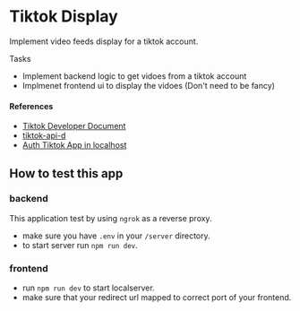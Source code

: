 # Tiktok Display

Implement video feeds display for a tiktok account.

Tasks

- Implement backend logic to get vidoes from a tiktok account
- Implmenet frontend ui to display the vidoes (Don't need to be fancy)

#### References

- [Tiktok Developer Document](https://developers.tiktok.com/doc/display-api-get-started/)
- [tiktok-api-d](https://www.npmjs.com/package/@tobyg74/tiktok-api-dl)
- [Auth Tiktok App in localhost](https://stackoverflow.com/questions/71864245/having-trouble-implementing-tiktoks-login-kit-on-localhost)

## How to test this app

### backend

This application test by using `ngrok` as a reverse proxy.

- make sure you have `.env` in your `/server` directory.
- to start server run `npm run dev`.

### frontend

- run `npm run dev` to start localserver.
- make sure that your redirect url mapped to correct port of your frontend.
